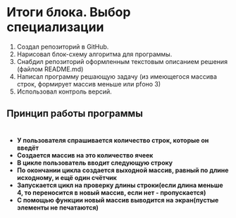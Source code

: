 # Итоги блока. Выбор специализации
1. Создал репозиторий в GitHub.
2. Нарисовал блок-схему алгоритма для программы.
3. Снабдил репозиторий оформленным текстовым описанием решения (файлом README.md)
4. Написал программу решающую задачу (из имеющегося массива строк, формирует массив меньше или рfоно 3)
5. Использовал контроль версий.



## Принцип работы программы
#

* **У пользователя спрашивается количество строк, которые он введёт**
* **Создается массив на это количество ячеек**
* **В цикле пользователь вводит следующую строку**
* **По окончании цикла создается выходной массив, равный по длине исходному, и ещё один счётчик**
* **Запускается цикл на проверку длины строки(если длина меньше 4, то переносится в новый массив, если нет - пропускается)**
* **С помощью функции новый массив выводится на экран(пустые элементы не печатаются)**